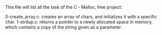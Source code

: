 This file will list all the task of the C - Malloc, free project:

0-create_array.c:  creates an array of chars, and initializes it with a specific char.
1-strdup.c: returns a pointer to a newly allocated space in memory, which contains a copy of the string given as a parameter.
